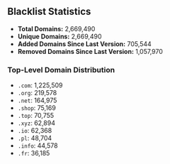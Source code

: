 ## Blacklist Statistics

- **Total Domains:** 2,669,490
- **Unique Domains:** 2,669,490
- **Added Domains Since Last Version:** 705,544
- **Removed Domains Since Last Version:** 1,057,970

### Top-Level Domain Distribution

-  `.com`: 1,225,509
-  `.org`: 219,578
-  `.net`: 164,975
-  `.shop`: 75,169
-  `.top`: 70,755
-  `.xyz`: 62,894
-  `.io`: 62,368
-  `.pl`: 48,704
-  `.info`: 44,578
-  `.fr`: 36,185
